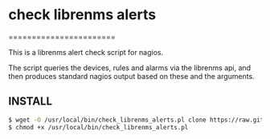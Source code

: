 # check librenms alerts
=======================

This is a librenms alert check script for nagios.

The script queries the devices, rules and alarms via the librenms api, and then produces standard nagios output based on these and the arguments.

## INSTALL
```bash
$ wget -O /usr/local/bin/check_librenms_alerts.pl clone https://raw.githubusercontent.com/neszt/check-librenms-alerts/master/check_librenms_alerts.pl
$ chmod +x /usr/local/bin/check_librenms_alerts.pl
```
